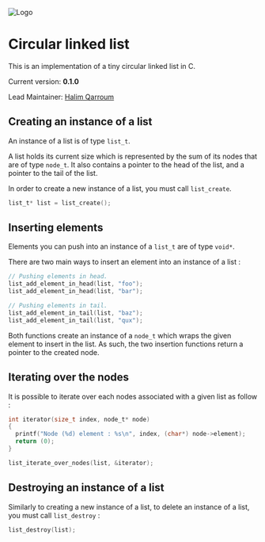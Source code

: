 ![Logo](http://dory.fr/images/jouets/train2.png)

# Circular linked list

This is an implementation of a tiny circular linked list in C.

Current version: **0.1.0**

Lead Maintainer: [Halim Qarroum](mailto:hqm.post@gmail.com)

## Creating an instance of a list

An instance of a list is of type `list_t`.

A list holds its current size which is represented by the sum of its nodes that are of type `node_t`. It also contains a pointer to the head of the list, and a pointer to the tail of the list.

In order to create a new instance of a list, you must call `list_create`.

```C
list_t* list = list_create();
```

## Inserting elements

Elements you can push into an instance of a `list_t` are of type `void*`.

There are two main ways to insert an element into an instance of a list :

```C
// Pushing elements in head.
list_add_element_in_head(list, "foo");
list_add_element_in_head(list, "bar");

// Pushing elements in tail.
list_add_element_in_tail(list, "baz");
list_add_element_in_tail(list, "qux");
```

Both functions create an instance of a `node_t` which wraps the given element to insert in the list. As such, the two insertion functions return a pointer to the created node.

## Iterating over the nodes

It is possible to iterate over each nodes associated with a given list as follow :

```C
int iterator(size_t index, node_t* node)
{
  printf("Node (%d) element : %s\n", index, (char*) node->element);
  return (0);
}

list_iterate_over_nodes(list, &iterator);
```

## Destroying an instance of a list

Similarly to creating a new instance of a list, to delete an instance of a list, you must call `list_destroy` :

```C
list_destroy(list);
```

